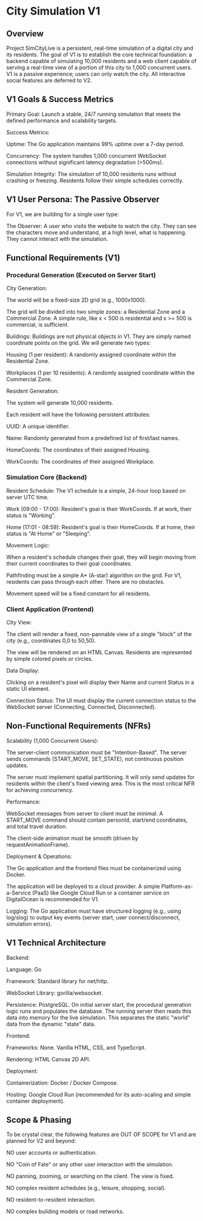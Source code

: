 # City Simulation V1

## Overview

Project SimCityLive is a persistent, real-time simulation of a digital city and its residents. The goal of V1 is to establish the core technical foundation: a backend capable of simulating 10,000 residents and a web client capable of serving a real-time view of a portion of this city to 1,000 concurrent users. V1 is a passive experience; users can only watch the city. All interactive social features are deferred to V2.

## V1 Goals & Success Metrics

Primary Goal: Launch a stable, 24/7 running simulation that meets the defined performance and scalability targets.

Success Metrics:

Uptime: The Go application maintains 99% uptime over a 7-day period.

Concurrency: The system handles 1,000 concurrent WebSocket connections without significant latency degradation (>500ms).

Simulation Integrity: The simulation of 10,000 residents runs without crashing or freezing. Residents follow their simple schedules correctly.

## V1 User Persona: The Passive Observer

For V1, we are building for a single user type:

The Observer: A user who visits the website to watch the city. They can see the characters move and understand, at a high level, what is happening. They cannot interact with the simulation.

## Functional Requirements (V1)

### Procedural Generation (Executed on Server Start)

City Generation:

The world will be a fixed-size 2D grid (e.g., 1000x1000).

The grid will be divided into two simple zones: a Residential Zone and a Commercial Zone. A simple rule, like x < 500 is residential and x >= 500 is commercial, is sufficient.

Buildings: Buildings are not physical objects in V1. They are simply named coordinate points on the grid. We will generate two types:

Housing (1 per resident): A randomly assigned coordinate within the Residential Zone.

Workplaces (1 per 10 residents): A randomly assigned coordinate within the Commercial Zone.

Resident Generation:

The system will generate 10,000 residents.

Each resident will have the following persistent attributes:

UUID: A unique identifier.

Name: Randomly generated from a predefined list of first/last names.

HomeCoords: The coordinates of their assigned Housing.

WorkCoords: The coordinates of their assigned Workplace.

### Simulation Core (Backend)

Resident Schedule: The V1 schedule is a simple, 24-hour loop based on server UTC time.

Work (09:00 - 17:00): Resident's goal is their WorkCoords. If at work, their status is "Working".

Home (17:01 - 08:59): Resident's goal is their HomeCoords. If at home, their status is "At Home" or "Sleeping".

Movement Logic:

When a resident's schedule changes their goal, they will begin moving from their current coordinates to their goal coordinates.

Pathfinding must be a simple A* (A-star) algorithm on the grid. For V1, residents can pass through each other. There are no obstacles.

Movement speed will be a fixed constant for all residents.

### Client Application (Frontend)

City View:

The client will render a fixed, non-pannable view of a single "block" of the city (e.g., coordinates 0,0 to 50,50).

The view will be rendered on an HTML Canvas. Residents are represented by simple colored pixels or circles.

Data Display:

Clicking on a resident's pixel will display their Name and current Status in a static UI element.

Connection Status: The UI must display the current connection status to the WebSocket server (Connecting, Connected, Disconnected).

## Non-Functional Requirements (NFRs)

Scalability (1,000 Concurrent Users):

The server-client communication must be "Intention-Based". The server sends commands (START_MOVE, SET_STATE), not continuous position updates.

The server must implement spatial partitioning. It will only send updates for residents within the client's fixed viewing area. This is the most critical NFR for achieving concurrency.

Performance:

WebSocket messages from server to client must be minimal. A START_MOVE command should contain personId, start/end coordinates, and total travel duration.

The client-side animation must be smooth (driven by requestAnimationFrame).

Deployment & Operations:

The Go application and the frontend files must be containerized using Docker.

The application will be deployed to a cloud provider. A simple Platform-as-a-Service (PaaS) like Google Cloud Run or a container service on DigitalOcean is recommended for V1.

Logging: The Go application must have structured logging (e.g., using log/slog) to output key events (server start, user connect/disconnect, simulation errors).

## V1 Technical Architecture

Backend:

Language: Go

Framework: Standard library for net/http.

WebSocket Library: gorilla/websocket.

Persistence: PostgreSQL. On initial server start, the procedural generation logic runs and populates the database. The running server then reads this data into memory for the live simulation. This separates the static "world" data from the dynamic "state" data.

Frontend:

Frameworks: None. Vanilla HTML, CSS, and TypeScript.

Rendering: HTML Canvas 2D API.

Deployment:

Containerization: Docker / Docker Compose.

Hosting: Google Cloud Run (recommended for its auto-scaling and simple container deployment).

## Scope & Phasing

To be crystal clear, the following features are OUT OF SCOPE for V1 and are planned for V2 and beyond:

NO user accounts or authentication.

NO "Coin of Fate" or any other user interaction with the simulation.

NO panning, zooming, or searching on the client. The view is fixed.

NO complex resident schedules (e.g., leisure, shopping, social).

NO resident-to-resident interaction.

NO complex building models or road networks.